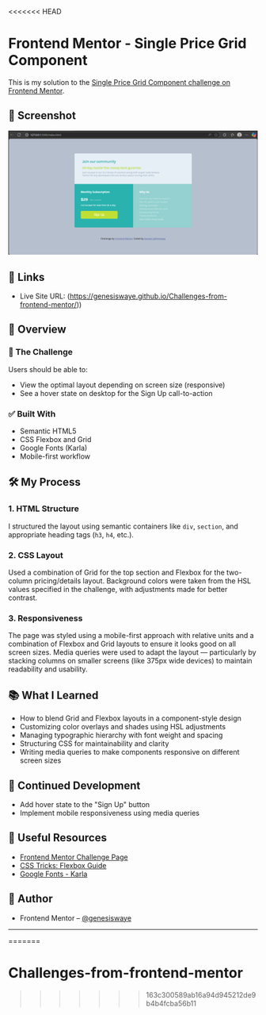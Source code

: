 <<<<<<< HEAD
# Frontend Mentor - Single Price Grid Component

This is my solution to the [Single Price Grid Component challenge on Frontend Mentor](https://www.frontendmentor.io/challenges/single-price-grid-component-5ce41129d0ff452fec5abbbc).

## 📸 Screenshot

![Screenshot of the solution](/solution.png)

## 🔗 Links

- Live Site URL: (https://genesiswaye.github.io/Challenges-from-frontend-mentor/))

## 🚀 Overview

### 🎯 The Challenge

Users should be able to:
- View the optimal layout depending on screen size (responsive)
- See a hover state on desktop for the Sign Up call-to-action

### ✅ Built With

- Semantic HTML5
- CSS Flexbox and Grid
- Google Fonts (Karla)
- Mobile-first workflow

## 🛠️ My Process

### 1. HTML Structure
I structured the layout using semantic containers like `div`, `section`, and appropriate heading tags (`h3`, `h4`, etc.).

### 2. CSS Layout
Used a combination of Grid for the top section and Flexbox for the two-column pricing/details layout. Background colors were taken from the HSL values specified in the challenge, with adjustments made for better contrast.

### 3. Responsiveness
The page was styled using a mobile-first approach with relative units and a combination of Flexbox and Grid layouts to ensure it looks good on all screen sizes. Media queries were used to adapt the layout — particularly by stacking columns on smaller screens (like 375px wide devices) to maintain readability and usability.

## 📚 What I Learned

- How to blend Grid and Flexbox layouts in a component-style design
- Customizing color overlays and shades using HSL adjustments
- Managing typographic hierarchy with font weight and spacing
- Structuring CSS for maintainability and clarity
- Writing media queries to make components responsive on different screen sizes

## 🔄 Continued Development

- Add hover state to the "Sign Up" button
- Implement mobile responsiveness using media queries


## 📘 Useful Resources

- [Frontend Mentor Challenge Page](https://www.frontendmentor.io/challenges/single-price-grid-component-5ce41129d0ff452fec5abbbc)
- [CSS Tricks: Flexbox Guide](https://css-tricks.com/snippets/css/a-guide-to-flexbox/)
- [Google Fonts - Karla](https://fonts.google.com/specimen/Karla)

## 👤 Author

- Frontend Mentor – [@genesiswaye](https://www.frontendmentor.io/profile/genesiswaye)

---

=======
# Challenges-from-frontend-mentor
>>>>>>> 163c300589ab16a94d945212de9b4b4fcba56b11
